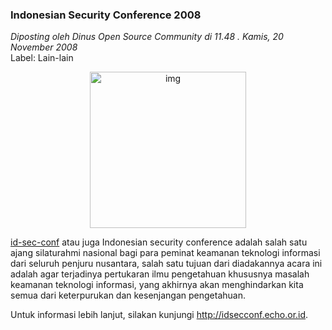 ### **Indonesian Security Conference 2008**
_Diposting oleh Dinus Open Source Community di 11.48 . Kamis, 20 November 2008_
<br>
Label: Lain-lain

<div align="center">
	<img src="./posts/2008-11-20-indonesian-security-conference-2008/idsecconf2008.jpg" height="250px" alt="img">
</div> 

[id-sec-conf](http://idsecconf.echo.or.id/) atau juga Indonesian security conference adalah salah satu ajang silaturahmi nasional bagi para peminat keamanan teknologi informasi dari seluruh penjuru nusantara, salah satu tujuan dari diadakannya acara ini adalah agar terjadinya pertukaran ilmu pengetahuan khususnya masalah keamanan teknologi informasi, yang akhirnya akan menghindarkan kita semua dari keterpurukan dan kesenjangan pengetahuan.

Untuk informasi lebih lanjut, silakan kunjungi <http://idsecconf.echo.or.id>.
